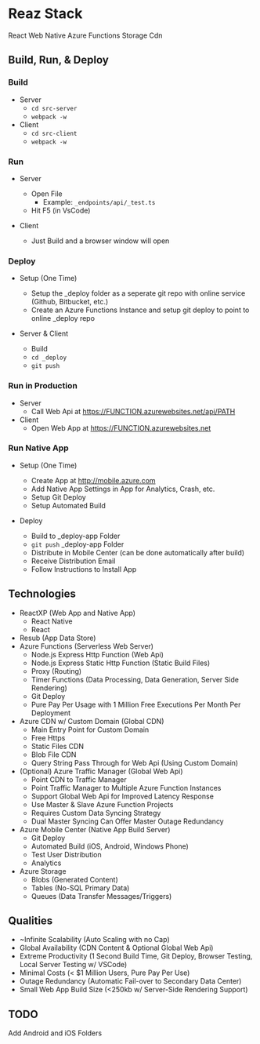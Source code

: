 # Reaz Stack

React
	Web
	Native
Azure
	Functions
	Storage
	Cdn

## Build, Run, & Deploy

### Build 

- Server
	- `cd src-server`
	- `webpack -w`
- Client
	- `cd src-client`
	- `webpack -w`

### Run

- Server
	- Open File
		- Example: `_endpoints/api/_test.ts`
	- Hit F5 (in VsCode)

- Client
	- Just Build and a browser window will open

### Deploy

- Setup (One Time)
	- Setup the _deploy folder as a seperate git repo with online service (Github, Bitbucket, etc.)
	- Create an Azure Functions Instance and setup git deploy to point to online _deploy repo

- Server & Client
	- Build
	- `cd _deploy`
	- `git push`

### Run in Production

- Server
	- Call Web Api at https://FUNCTION.azurewebsites.net/api/PATH
- Client
	- Open Web App at https://FUNCTION.azurewebsites.net

### Run Native App

- Setup (One Time)
	- Create App at http://mobile.azure.com
	- Add Native App Settings in App for Analytics, Crash, etc.
	- Setup Git Deploy
	- Setup Automated Build

- Deploy
	- Build to _deploy-app Folder
	- `git push` _deploy-app Folder
	- Distribute in Mobile Center (can be done automatically after build)
	- Receive Distribution Email
	- Follow Instructions to Install App


## Technologies

- ReactXP (Web App and Native App)
	- React Native
	- React
- Resub (App Data Store)
- Azure Functions (Serverless Web Server)
	- Node.js Express Http Function (Web Api)
	- Node.js Express Static Http Function (Static Build Files)
	- Proxy (Routing)
	- Timer Functions (Data Processing, Data Generation, Server Side Rendering)
	- Git Deploy
	- Pure Pay Per Usage with 1 Million Free Executions Per Month Per Deployment
- Azure CDN w/ Custom Domain (Global CDN)
	- Main Entry Point for Custom Domain
	- Free Https
	- Static Files CDN
	- Blob File CDN
	- Query String Pass Through for Web Api (Using Custom Domain) 
- (Optional) Azure Traffic Manager (Global Web Api)
	- Point CDN to Traffic Manager
	- Point Traffic Manager to Multiple Azure Function Instances
	- Support Global Web Api for Improved Latency Response
	- Use Master & Slave Azure Function Projects
	- Requires Custom Data Syncing Strategy
	- Dual Master Syncing Can Offer Master Outage Redundancy
- Azure Mobile Center (Native App Build Server)
	- Git Deploy 
	- Automated Build (iOS, Android, Windows Phone)
	- Test User Distribution
	- Analytics
- Azure Storage
	- Blobs (Generated Content)
	- Tables (No-SQL Primary Data)
	- Queues (Data Transfer Messages/Triggers)
 
## Qualities

- ~Infinite Scalability (Auto Scaling with no Cap)
- Global Availability (CDN Content & Optional Global Web Api)
- Extreme Productivity (1 Second Build Time, Git Deploy, Browser Testing, Local Server Testing w/ VSCode)
- Minimal Costs (< $1 Million Users, Pure Pay Per Use)
- Outage Redundancy (Automatic Fail-over to Secondary Data Center)
- Small Web App Build Size (<250kb w/ Server-Side Rendering Support)




## TODO

Add Android and iOS Folders